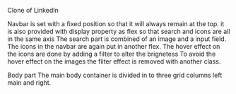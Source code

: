 Clone of LinkedIn

Navbar is set with a fixed position so that it will always remain at the top. it is also provided with display property as flex so that search and icons are all in the same axis
The search part is combined of an image and a input field.
The icons in the navbar are again put in another flex. 
The hover effect on the icons are done by adding a filter to alter the brignetess
To avoid the hover effect on the images the filter effect is removed with another class.

Body part
The main body container is divided in to three grid columns left main and right.

